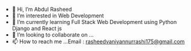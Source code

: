 - 👋 Hi, I’m Abdul Rasheed
- 👀 I’m interested in Web Development
- 🌱 I’m currently learning Full Stack Web Development using Python Django and React js
- 💞️ I’m looking to collaborate on ...
- 📫 How to reach me ...Email : rasheedvaniyannurrashi175@gmail.com


<!---
abdrasheedm/abdrasheedm is a ✨ special ✨ repository because its `README.md` (this file) appears on your GitHub profile.
You can click the Preview link to take a look at your changes.
--->
